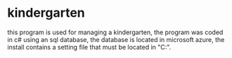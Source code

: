# kindergarten
this program is used for managing a kindergarten, 
the program was coded in c# using an sql database, 
the database is located in microsoft azure, 
the install contains a setting file that must be located in "C:\".
